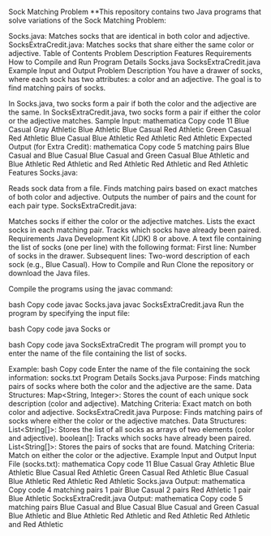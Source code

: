 Sock Matching Problem
**This repository contains two Java programs that solve variations of the Sock Matching Problem:

Socks.java: Matches socks that are identical in both color and adjective.
SocksExtraCredit.java: Matches socks that share either the same color or adjective.
Table of Contents
Problem Description
Features
Requirements
How to Compile and Run
Program Details
Socks.java
SocksExtraCredit.java
Example Input and Output
Problem Description
You have a drawer of socks, where each sock has two attributes: a color and an adjective. The goal is to find matching pairs of socks.

In Socks.java, two socks form a pair if both the color and the adjective are the same.
In SocksExtraCredit.java, two socks form a pair if either the color or the adjective matches.
Sample Input:
mathematica
Copy code
11
Blue Casual
Gray Athletic
Blue Athletic
Blue Casual
Red Athletic
Green Casual
Red Athletic
Blue Casual
Blue Athletic
Red Athletic
Red Athletic
Expected Output (for Extra Credit):
mathematica
Copy code
5 matching pairs
Blue Casual and Blue Casual
Blue Casual and Green Casual
Blue Athletic and Blue Athletic
Red Athletic and Red Athletic
Red Athletic and Red Athletic
Features
Socks.java:

Reads sock data from a file.
Finds matching pairs based on exact matches of both color and adjective.
Outputs the number of pairs and the count for each pair type.
SocksExtraCredit.java:

Matches socks if either the color or the adjective matches.
Lists the exact socks in each matching pair.
Tracks which socks have already been paired.
Requirements
Java Development Kit (JDK) 8 or above.
A text file containing the list of socks (one per line) with the following format:
First line: Number of socks in the drawer.
Subsequent lines: Two-word description of each sock (e.g., Blue Casual).
How to Compile and Run
Clone the repository or download the Java files.

Compile the programs using the javac command:

bash
Copy code
javac Socks.java
javac SocksExtraCredit.java
Run the program by specifying the input file:

bash
Copy code
java Socks
or

bash
Copy code
java SocksExtraCredit
The program will prompt you to enter the name of the file containing the list of socks.

Example:
bash
Copy code
Enter the name of the file containing the sock information: socks.txt
Program Details
Socks.java
Purpose: Finds matching pairs of socks where both the color and the adjective are the same.
Data Structures:
Map<String, Integer>: Stores the count of each unique sock description (color and adjective).
Matching Criteria: Exact match on both color and adjective.
SocksExtraCredit.java
Purpose: Finds matching pairs of socks where either the color or the adjective matches.
Data Structures:
List<String[]>: Stores the list of all socks as arrays of two elements (color and adjective).
boolean[]: Tracks which socks have already been paired.
List<String[]>: Stores the pairs of socks that are found.
Matching Criteria: Match on either the color or the adjective.
Example Input and Output
Input File (socks.txt):
mathematica
Copy code
11
Blue Casual
Gray Athletic
Blue Athletic
Blue Casual
Red Athletic
Green Casual
Red Athletic
Blue Casual
Blue Athletic
Red Athletic
Red Athletic
Socks.java Output:
mathematica
Copy code
4 matching pairs
1 pair Blue Casual
2 pairs Red Athletic
1 pair Blue Athletic
SocksExtraCredit.java Output:
mathematica
Copy code
5 matching pairs
Blue Casual and Blue Casual
Blue Casual and Green Casual
Blue Athletic and Blue Athletic
Red Athletic and Red Athletic
Red Athletic and Red Athletic

